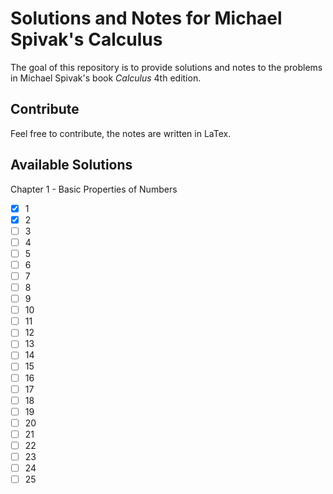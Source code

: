 # Solutions and Notes for Michael Spivak's Calculus
The goal of this repository is to provide solutions and notes to the problems in Michael Spivak's book *Calculus* 4th edition.

## Contribute
Feel free to contribute, the notes are written in LaTex.

## Available Solutions
Chapter 1 - Basic Properties of Numbers
- [x] 1
- [x] 2
- [ ] 3
- [ ] 4
- [ ] 5
- [ ] 6
- [ ] 7
- [ ] 8
- [ ] 9
- [ ] 10
- [ ] 11
- [ ] 12
- [ ] 13
- [ ] 14
- [ ] 15
- [ ] 16
- [ ] 17
- [ ] 18
- [ ] 19
- [ ] 20
- [ ] 21
- [ ] 22
- [ ] 23
- [ ] 24
- [ ] 25
